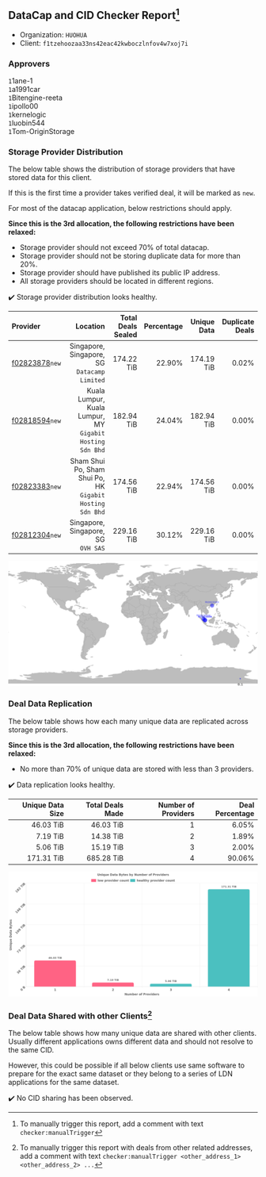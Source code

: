 ## DataCap and CID Checker Report[^1]
 - Organization: `HUOHUA`
 - Client: `f1tzehoozaa33ns42eac42kwboczlnfov4w7xoj7i`
### Approvers
`1`1ane-1<br/>`1`a1991car<br/>`1`Bitengine-reeta<br/>`1`ipollo00<br/>`1`kernelogic<br/>`1`luobin544<br/>`1`Tom-OriginStorage


### Storage Provider Distribution
The below table shows the distribution of storage providers that have stored data for this client.

If this is the first time a provider takes verified deal, it will be marked as `new`.

For most of the datacap application, below restrictions should apply.

**Since this is the 3rd allocation, the following restrictions have been relaxed:**
 - Storage provider should not exceed 70% of total datacap.
 - Storage provider should not be storing duplicate data for more than 20%.
 - Storage provider should have published its public IP address.
 - All storage providers should be located in different regions.

✔️ Storage provider distribution looks healthy.

| Provider                                                    |                                                     Location | Total Deals Sealed | Percentage | Unique Data | Duplicate Deals |
| :---------------------------------------------------------- | -----------------------------------------------------------: | -----------------: | ---------: | ----------: | --------------: |
| [f02823878](https://filfox.info/en/address/f02823878)`new`  |              Singapore, Singapore, SG<br/>`Datacamp Limited` |         174.22 TiB |     22.90% |  174.19 TiB |           0.02% |
| [f02818594](https://filfox.info/en/address/f02818594)`new`  | Kuala Lumpur, Kuala Lumpur, MY<br/>`Gigabit Hosting Sdn Bhd` |         182.94 TiB |     24.04% |  182.94 TiB |           0.00% |
| [f02823383](https://filfox.info/en/address/f02823383)`new`  | Sham Shui Po, Sham Shui Po, HK<br/>`Gigabit Hosting Sdn Bhd` |         174.56 TiB |     22.94% |  174.56 TiB |           0.00% |
| [f02812304](https://filfox.info/en/address/f02812304)`new`  |                       Singapore, Singapore, SG<br/>`OVH SAS` |         229.16 TiB |     30.12% |  229.16 TiB |           0.00% |

<img src="https://raw.githubusercontent.com/data-preservation-programs/filplus-checker-assets/main/filecoin-project/filecoin-plus-large-datasets/issues/2195/1699941166730.png"/>

### Deal Data Replication
The below table shows how each many unique data are replicated across storage providers.


**Since this is the 3rd allocation, the following restrictions have been relaxed:**
- No more than 70% of unique data are stored with less than 3 providers.

✔️ Data replication looks healthy.

| Unique Data Size | Total Deals Made | Number of Providers | Deal Percentage |
| ---------------: | ---------------: | ------------------: | --------------: |
|        46.03 TiB |        46.03 TiB |                   1 |           6.05% |
|         7.19 TiB |        14.38 TiB |                   2 |           1.89% |
|         5.06 TiB |        15.19 TiB |                   3 |           2.00% |
|       171.31 TiB |       685.28 TiB |                   4 |          90.06% |

<img src="https://raw.githubusercontent.com/data-preservation-programs/filplus-checker-assets/main/filecoin-project/filecoin-plus-large-datasets/issues/2195/1699941167502.png"/>

### Deal Data Shared with other Clients[^3]
The below table shows how many unique data are shared with other clients.
Usually different applications owns different data and should not resolve to the same CID.

However, this could be possible if all below clients use same software to prepare for the exact same dataset or they belong to a series of LDN applications for the same dataset.

✔️ No CID sharing has been observed.

[^1]: To manually trigger this report, add a comment with text `checker:manualTrigger`

[^2]: Deals from those addresses are combined into this report as they are specified with `checker:manualTrigger`

[^3]: To manually trigger this report with deals from other related addresses, add a comment with text `checker:manualTrigger <other_address_1> <other_address_2> ...`
